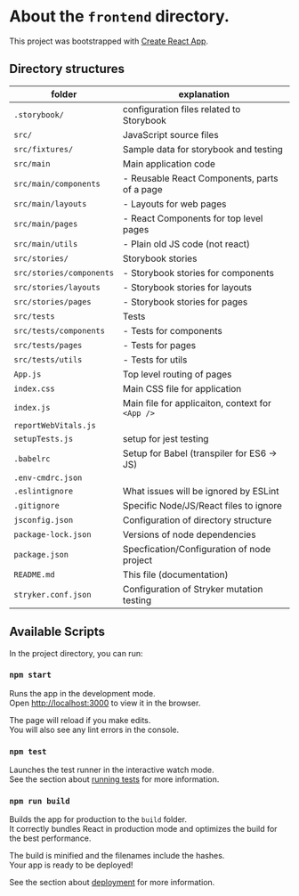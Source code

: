 # About the `frontend` directory.

This project was bootstrapped with [Create React App](https://github.com/facebook/create-react-app).


## Directory structures

| folder                   | explanation                                      |
|--------------------------|--------------------------------------------------|
| `.storybook/`            | configuration files related to Storybook         |
| `src/`                   | JavaScript source files                          |
| `src/fixtures/`          | Sample data for storybook and testing            |
| `src/main`               | Main application code                            |
| `src/main/components`    | - Reusable React Components, parts of a page     |
| `src/main/layouts`       | - Layouts for web pages                          |
| `src/main/pages`         | - React Components for top level pages           |
| `src/main/utils`         | - Plain old JS code (not react)                  |
| `src/stories/`           | Storybook stories                                |
| `src/stories/components` | - Storybook stories for components               |
| `src/stories/layouts`    | - Storybook stories for layouts                  |
| `src/stories/pages`      | - Storybook stories for pages                    |
| `src/tests`              | Tests                                            |
| `src/tests/components`   | - Tests for components                           |
| `src/tests/pages`        | - Tests for pages                                |
| `src/tests/utils`        | - Tests for utils                                |
| `App.js`                 | Top level routing of pages                       |
| `index.css`              | Main CSS file for application                    |
| `index.js`               | Main file for applicaiton, context for `<App />` |
| `reportWebVitals.js`     |                                                  |
| `setupTests.js`          | setup for jest testing                           |
| `.babelrc`               | Setup for Babel (transpiler for ES6 -> JS)       |
| `.env-cmdrc.json`        |                                                  |
| `.eslintignore`          | What issues will be ignored by ESLint            |
| `.gitignore`             | Specific Node/JS/React files to ignore           |
| `jsconfig.json`          | Configuration of directory structure             |
| `package-lock.json`      | Versions of node dependencies                    |
| `package.json`           | Specfication/Configuration of node project       |
| `README.md`              | This file (documentation)                        |
| `stryker.conf.json`      | Configuration of Stryker mutation testing        |


## Available Scripts

In the project directory, you can run:

### `npm start`

Runs the app in the development mode.\
Open [http://localhost:3000](http://localhost:3000) to view it in the browser.

The page will reload if you make edits.\
You will also see any lint errors in the console.

### `npm test`

Launches the test runner in the interactive watch mode.\
See the section about [running tests](https://facebook.github.io/create-react-app/docs/running-tests) for more information.

### `npm run build`

Builds the app for production to the `build` folder.\
It correctly bundles React in production mode and optimizes the build for the best performance.

The build is minified and the filenames include the hashes.\
Your app is ready to be deployed!

See the section about [deployment](https://facebook.github.io/create-react-app/docs/deployment) for more information.



